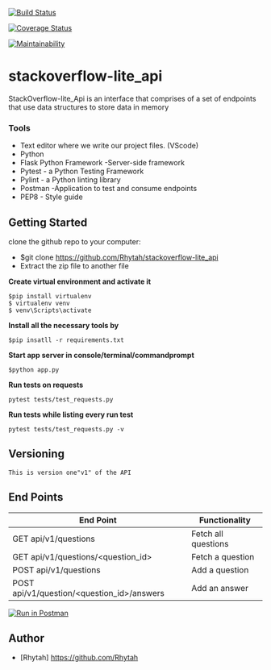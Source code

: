 [![Build Status](https://travis-ci.org/Rhytah/stackoverflow-lite_api.svg?branch=tests)](https://travis-ci.org/Rhytah/stackoverflow-lite_api)

[![Coverage Status](https://coveralls.io/repos/github/Rhytah/stackoverflow-lite_api/badge.svg?branch=tests)](https://coveralls.io/github/Rhytah/stackoverflow-lite_api?branch=tests)

[![Maintainability](https://api.codeclimate.com/v1/badges/bd3703ac4e0a2f68396a/maintainability)](https://codeclimate.com/github/Rhytah/stackoverflow-lite_api/maintainability)


# stackoverflow-lite_api

StackOverflow-lite_Api is an interface that comprises of a set of endpoints that use data structures to store data in memory

### Tools

* Text editor where we write our project files. (VScode)
* Python
* Flask Python Framework -Server-side framework
* Pytest - a Python Testing Framework
* Pylint - a Python linting library 
* Postman -Application to test and consume endpoints
* PEP8 - Style guide

## Getting Started
clone the github repo to your computer:
* $git clone https://github.com/Rhytah/stackoverflow-lite_api
* Extract the zip file to another file

**Create virtual environment and activate it**
```
$pip install virtualenv
$ virtualenv venv
$ venv\Scripts\activate
``` 
 **Install all the necessary tools by**
 ```
 $pip insatll -r requirements.txt
 ```
**Start app server in console/terminal/commandprompt**
```
$python app.py
```
**Run tests on requests**
```
pytest tests/test_requests.py
```
**Run tests while listing every run test**
```
pytest tests/test_requests.py -v
```
## Versioning
```
This is version one"v1" of the API
```
## End Points
|           End Point                            |            Functionality                   |
|   ------------------------------------------   | -----------------------------------------  |
|     GET  api/v1/questions                      |             Fetch all questions            |
|     GET  api/v1/questions/<question_id>        |             Fetch a question               |
|     POST api/v1/questions                      |             Add a question                 |
|     POST api/v1/question/<question_id>/answers |             Add an answer                  |

[![Run in Postman](https://run.pstmn.io/button.svg)](https://app.getpostman.com/run-collection/c6713f96622f32b859ba)

## Author
- [Rhytah] https://github.com/Rhytah



